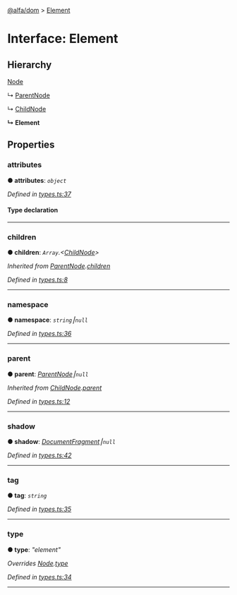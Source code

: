 [@alfa/dom](../README.md) > [Element](../interfaces/element.md)

# Interface: Element

## Hierarchy

[Node](node.md)

↳ [ParentNode](parentnode.md)

↳ [ChildNode](childnode.md)

**↳ Element**

## Properties

<a id="attributes"></a>

### attributes

**● attributes**: _`object`_

_Defined in [types.ts:37](https://github.com/Siteimprove/alfa/blob/master/packages/dom/src/types.ts#L37)_

#### Type declaration

[name: `string`]: [Attribute](../#attribute)⎮`undefined`

---

<a id="children"></a>

### children

**● children**: _`Array`.<[ChildNode](childnode.md)>_

_Inherited from [ParentNode](parentnode.md).[children](parentnode.md#children)_

_Defined in [types.ts:8](https://github.com/Siteimprove/alfa/blob/master/packages/dom/src/types.ts#L8)_

---

<a id="namespace"></a>

### namespace

**● namespace**: _`string`⎮`null`_

_Defined in [types.ts:36](https://github.com/Siteimprove/alfa/blob/master/packages/dom/src/types.ts#L36)_

---

<a id="parent"></a>

### parent

**● parent**: _[ParentNode](parentnode.md)⎮`null`_

_Inherited from [ChildNode](childnode.md).[parent](childnode.md#parent)_

_Defined in [types.ts:12](https://github.com/Siteimprove/alfa/blob/master/packages/dom/src/types.ts#L12)_

---

<a id="shadow"></a>

### shadow

**● shadow**: _[DocumentFragment](documentfragment.md)⎮`null`_

_Defined in [types.ts:42](https://github.com/Siteimprove/alfa/blob/master/packages/dom/src/types.ts#L42)_

---

<a id="tag"></a>

### tag

**● tag**: _`string`_

_Defined in [types.ts:35](https://github.com/Siteimprove/alfa/blob/master/packages/dom/src/types.ts#L35)_

---

<a id="type"></a>

### type

**● type**: _"element"_

_Overrides [Node](node.md).[type](node.md#type)_

_Defined in [types.ts:34](https://github.com/Siteimprove/alfa/blob/master/packages/dom/src/types.ts#L34)_

---

